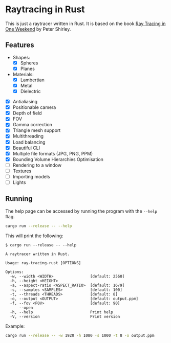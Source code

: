 # Raytracing in Rust

This is just a raytracer written in Rust. It is based on the book [Ray Tracing in One Weekend](https://raytracing.github.io/books/RayTracingInOneWeekend.html) by Peter Shirley.

## Features
- Shapes:
  - [x] Spheres
  - [x] Planes
- Materials:
  - [x] Lambertian
  - [x] Metal
  - [x] Dielectric
- [x] Antialiasing
- [x] Positionable camera
- [x] Depth of field
- [x] FOV
- [x] Gamma correction
- [x] Triangle mesh support
- [x] Multithreading
- [x] Load balancing
- [x] Beautiful CLI
- [x] Multiple file formats (JPG, PNG, PPM)
- [x] Bounding Volume Hierarchies Optimisation
- [ ] Rendering to a window
- [ ] Textures
- [ ] Importing models
- [ ] Lights

## Running

The help page can be accessed by running the program with the `--help` flag.

```bash
cargo run --release -- --help
```

This will print the following:

```
$ cargo run --release -- --help

A raytracer written in Rust.

Usage: ray-tracing-rust [OPTIONS]

Options:
  -w, --width <WIDTH>                [default: 2560]
  -h, --height <HEIGHT>              
  -a, --aspect-ratio <ASPECT_RATIO>  [default: 16/9]
  -s, --samples <SAMPLES>            [default: 100]
  -t, --threads <THREADS>            [default: 8]
  -o, --output <OUTPUT>              [default: output.ppm]
  -f, --fov <FOV>                    [default: 90]
      --open                         
  -h, --help                         Print help
  -V, --version                      Print version
```

Example:

```bash
cargo run --release -- -w 1920 -h 1080 -s 1000 -t 8 -o output.ppm
```
